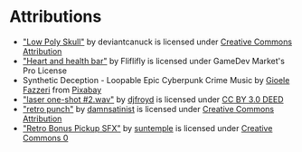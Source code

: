 # Attributions
- ["Low Poly Skull"](https://skfb.ly/W8yM) by deviantcanuck is licensed under [Creative Commons Attribution](http://creativecommons.org/licenses/by/4.0/)
- ["Heart and health bar"](https://www.gamedevmarket.net/asset/heart-and-health-bar) by Fliflifly is licensed under GameDev Market's Pro License
- Synthetic Deception - Loopable Epic Cyberpunk Crime Music by [Gioele Fazzeri](https://pixabay.com/users/gioelefazzeri-16466931/?utm_source=link-attribution&utm_medium=referral&utm_campaign=music&utm_content=157454) from [Pixabay](https://pixabay.com//?utm_source=link-attribution&utm_medium=referral&utm_campaign=music&utm_content=157454)
- ["laser one-shot #2.wav"](https://freesound.org/people/djfroyd/sounds/348163/) by [djfroyd](https://freesound.org/people/djfroyd/) is licensed under [CC BY 3.0 DEED](https://creativecommons.org/licenses/by/3.0/)
- ["retro punch"](https://freesound.org/people/damnsatinist/sounds/493915/) by [damnsatinist](https://freesound.org/people/damnsatinist/) is licensed under [Creative Commons Attribution](http://creativecommons.org/licenses/by/4.0/)
- ["Retro Bonus Pickup SFX"](https://freesound.org/people/suntemple/sounds/253172/) by [suntemple](https://freesound.org/people/suntemple/sounds/253172/) is licensed under [Creative Commons 0](https://creativecommons.org/publicdomain/zero/1.0/)
